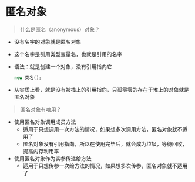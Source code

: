 # 匿名对象

> 什么是匿名（anonymous）对象？

- 没有名字的对象就是匿名对象

- 这个名字是引用类型变量名，也就是引用的名字

- 语法：就是创建一个对象，没有引用指向它

  ```java
  new 类名();
  ```

- 从实质上看，就是没有被栈上的引用指向，只孤零零的存在于堆上的对象就是匿名对象





> 匿名对象有啥用？

- 使用匿名对象调用成员方法
  - 适用于只想调用一次方法的情况，如果想多次调用方法，匿名对象就不适用了
  - 匿名对象没有引用指向，所以在使用完毕后，就会成为垃圾，等待回收，提高内存利用率
- 使用匿名对象作为实参传递给方法
  - 适用于只想传参一次给方法的情况，如果想多次传参，匿名对象就不适用了
